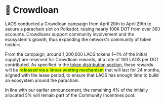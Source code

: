 # 👥 Crowdloan

LAOS conducted a Crowdloan campaign from April 20th to April 29th to secure a parachain slot on Polkadot, raising nearly 100K DOT from over 360 accounts. Crowdloans support community involvement and the ecosystem's growth, thus expanding the network's community of token holders.

From the campaign, around 1,000,000 LAOS tokens (\~1% of the initial supply) are reserved for Crowdloan rewards, at a rate of 100 LAOS per DOT contributed. As specified in the [token distribution section](token-distribution.md), these rewards will be <mark style="color:green;">**released via a linear vesting mechanism**</mark> that will last for 24 months, aligned with the lease period, to ensure that LAOS has enough time to build an ecosystem around the parachain.

In line with our earlier announcement, the remaining 4% of the initially allocated 5% will remain part of the Community Incentives pool.
